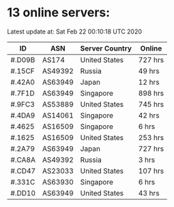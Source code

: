 # 13 online servers:

Latest update at: Sat Feb 22 00:10:18 UTC 2020

| ID | ASN | Server Country | Online |
| -- | --- | -------------- | ------ |
| #.D09B | AS174 | United States | 727 hrs |
| #.15CF | AS49392 | Russia | 49 hrs |
| #.42A0 | AS63949 | Japan | 12 hrs |
| #.7F1D | AS63949 | Singapore | 898 hrs |
| #.9FC3 | AS53889 | United States | 745 hrs |
| #.4DA9 | AS14061 | Singapore | 42 hrs |
| #.4625 | AS16509 | Singapore | 6 hrs |
| #.1625 | AS16509 | United States | 253 hrs |
| #.2A79 | AS63949 | Japan | 727 hrs |
| #.CA8A | AS49392 | Russia | 3 hrs |
| #.CD47 | AS23033 | United States | 107 hrs |
| #.331C | AS63930 | Singapore | 6 hrs |
| #.DD10 | AS63949 | United States | 43 hrs |

